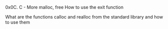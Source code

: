 0x0C. C - More malloc, free
How to use the exit function

What are the functions calloc and realloc from the standard library and how to use them
